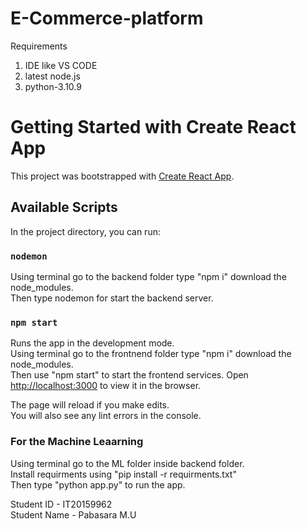 # E-Commerce-platform

Requirements 
1. IDE like VS CODE
2. latest node.js
3. python-3.10.9

# Getting Started with Create React App

This project was bootstrapped with [Create React App](https://github.com/facebook/create-react-app).

## Available Scripts

In the project directory, you can run:

### `nodemon`

Using terminal go to the backend folder  type "npm i" download the node_modules.\
Then type nodemon for start the backend server.


### `npm start`

Runs the app in the development mode.\
Using terminal go to the frontnend folder type "npm i" download the node_modules.\
Then use "npm start" to start the frontend services.
Open [http://localhost:3000](http://localhost:3000) to view it in the browser.

The page will reload if you make edits.\
You will also see any lint errors in the console.


### For the Machine Leaarning 

Using terminal go to the ML folder inside backend folder.\
Install requirments using "pip install -r requirments.txt"\
Then type "python app.py" to run the app.


Student ID - IT20159962\
Student Name - Pabasara M.U


